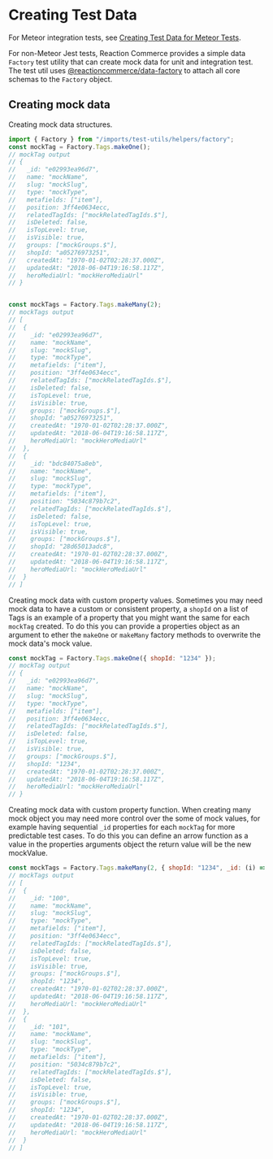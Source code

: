 # Creating Test Data

For Meteor integration tests, see [Creating Test Data for Meteor Tests](/developer/testing/creating-test-data-meteor.md).

For non-Meteor Jest tests, Reaction Commerce provides a simple data `Factory` test utility that can create mock data for unit and integration test. The test util uses [@reactioncommerce/data-factory](https://github.com/reactioncommerce/data-factory) to attach all core schemas to the `Factory` object.

## Creating mock data
Creating mock data structures.
``` js
import { Factory } from "/imports/test-utils/helpers/factory";
const mockTag = Factory.Tags.makeOne();
// mockTag output
// {
//   _id: "e02993ea96d7",
//   name: "mockName",
//   slug: "mockSlug",
//   type: "mockType",
//   metafields: ["item"],
//   position: 3ff4e0634ecc,
//   relatedTagIds: ["mockRelatedTagIds.$"],
//   isDeleted: false,
//   isTopLevel: true,
//   isVisible: true,
//   groups: ["mockGroups.$"],
//   shopId: "a05276973251",
//   createdAt: "1970-01-02T02:28:37.000Z",
//   updatedAt: "2018-06-04T19:16:58.117Z",
//   heroMediaUrl: "mockHeroMediaUrl"
// }


const mockTags = Factory.Tags.makeMany(2);
// mockTags output
// [
//  {
//    _id: "e02993ea96d7",
//    name: "mockName",
//    slug: "mockSlug",
//    type: "mockType",
//    metafields: ["item"],
//    position: "3ff4e0634ecc",
//    relatedTagIds: ["mockRelatedTagIds.$"],
//    isDeleted: false,
//    isTopLevel: true,
//    isVisible: true,
//    groups: ["mockGroups.$"],
//    shopId: "a05276973251",
//    createdAt: "1970-01-02T02:28:37.000Z",
//    updatedAt: "2018-06-04T19:16:58.117Z",
//    heroMediaUrl: "mockHeroMediaUrl"
//  },
//  {
//    _id: "bdc84075a8eb",
//    name: "mockName",
//    slug: "mockSlug",
//    type: "mockType",
//    metafields: ["item"],
//    position: "5034c879b7c2",
//    relatedTagIds: ["mockRelatedTagIds.$"],
//    isDeleted: false,
//    isTopLevel: true,
//    isVisible: true,
//    groups: ["mockGroups.$"],
//    shopId: "28d65013adc8",
//    createdAt: "1970-01-02T02:28:37.000Z",
//    updatedAt: "2018-06-04T19:16:58.117Z",
//    heroMediaUrl: "mockHeroMediaUrl"
//  }
// ]
```

Creating mock data with custom property values. Sometimes you may need mock data to have a custom or consistent property, a `shopId` on a list of Tags is an example of a property that you might want the same for each `mockTag` created. To do this you can provide a properties object as an argument to ether the `makeOne` or `makeMany` factory methods to overwrite the mock data's mock value.
``` js
const mockTag = Factory.Tags.makeOne({ shopId: "1234" });
// mockTag output
// {
//   _id: "e02993ea96d7",
//   name: "mockName",
//   slug: "mockSlug",
//   type: "mockType",
//   metafields: ["item"],
//   position: 3ff4e0634ecc,
//   relatedTagIds: ["mockRelatedTagIds.$"],
//   isDeleted: false,
//   isTopLevel: true,
//   isVisible: true,
//   groups: ["mockGroups.$"],
//   shopId: "1234",
//   createdAt: "1970-01-02T02:28:37.000Z",
//   updatedAt: "2018-06-04T19:16:58.117Z",
//   heroMediaUrl: "mockHeroMediaUrl"
// }
```

Creating mock data with custom property function. When creating many mock object you may need more control over the some of mock values, for example having sequential `_id` properties for each `mockTag` for more predictable test cases. To do this you can define an arrow function as a value in the properties arguments object the return value will be the new mockValue.
``` js
const mockTags = Factory.Tags.makeMany(2, { shopId: "1234", _id: (i) => (i + 100).toString() });
// mockTags output
// [
//  {
//    _id: "100",
//    name: "mockName",
//    slug: "mockSlug",
//    type: "mockType",
//    metafields: ["item"],
//    position: "3ff4e0634ecc",
//    relatedTagIds: ["mockRelatedTagIds.$"],
//    isDeleted: false,
//    isTopLevel: true,
//    isVisible: true,
//    groups: ["mockGroups.$"],
//    shopId: "1234",
//    createdAt: "1970-01-02T02:28:37.000Z",
//    updatedAt: "2018-06-04T19:16:58.117Z",
//    heroMediaUrl: "mockHeroMediaUrl"
//  },
//  {
//    _id: "101",
//    name: "mockName",
//    slug: "mockSlug",
//    type: "mockType",
//    metafields: ["item"],
//    position: "5034c879b7c2",
//    relatedTagIds: ["mockRelatedTagIds.$"],
//    isDeleted: false,
//    isTopLevel: true,
//    isVisible: true,
//    groups: ["mockGroups.$"],
//    shopId: "1234",
//    createdAt: "1970-01-02T02:28:37.000Z",
//    updatedAt: "2018-06-04T19:16:58.117Z",
//    heroMediaUrl: "mockHeroMediaUrl"
//  }
// ]
```
